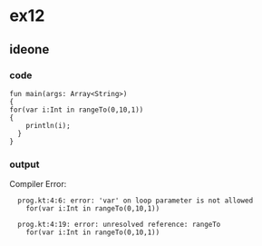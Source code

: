 # ex12
## ideone
### code
    fun main(args: Array<String>) 
    {
  	for(var i:Int in rangeTo(0,10,1))
  	{
  		println(i);
  	  }
    }
### output
Compiler Error:
        
      prog.kt:4:6: error: 'var' on loop parameter is not allowed
	    for(var i:Int in rangeTo(0,10,1))
     
      prog.kt:4:19: error: unresolved reference: rangeTo
	    for(var i:Int in rangeTo(0,10,1))


    

